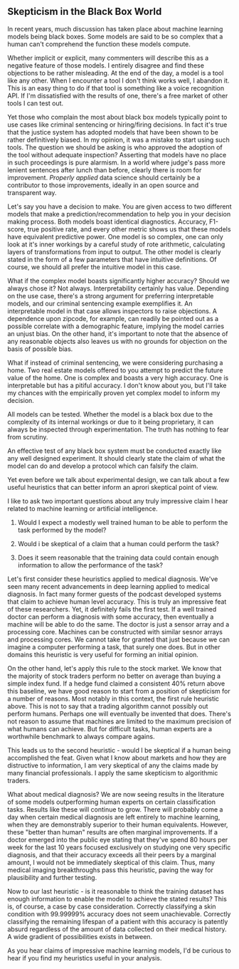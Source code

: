 ## Skepticism in the Black Box World

In recent years, much discussion has taken place about machine learning models being black boxes.  Some models are said to be so complex that a human can't comprehend the function these models compute.

Whether implicit or explicit, many commenters will describe this as a negative feature of those models.  I entirely disagree and find these objections to be rather misleading.  At the end of the day, a model is a tool like any other.  When I encounter a tool I don't think works well, I abandon it.  This is an easy thing to do if that tool is something like a voice recognition API.  If I'm dissatisfied with the results of one, there's a free market of other tools I can test out.

Yet those who complain the most about black box models typically point to use cases like criminal sentencing or hiring/firing decisions.  In fact it's true that the justice system has adopted models that have been shown to be rather definitively biased.  In my opinion, it was a mistake to start using such tools.  The question we should be asking is who approved the adoption of the tool without adequate inspection?  Asserting that models have no place in such proceedings is pure alarmism.  In a world where judge's pass more lenient sentences after lunch than before, clearly there is room for improvement.  *Properly applied* data science should certainly be a contributor to those improvements, ideally in an open source and transparent way.

Let's say you have a decision to make.  You are given access to two different models that make a prediction/recommendation to help you in your decision making process.  Both models boast identical diagnostics.  Accuracy, F1-score, true positive rate, and every other metric shows us that these models have equivalent predictive power.  One model is so complex, one can only look at it's inner workings by a careful study of rote arithmetic, calculating layers of transformations from input to output.  The other model is clearly stated in the form of a few parameters that have intuitive definitions.  Of course, we should all prefer the intuitive model in this case.

What if the complex model boasts significantly higher accuracy?  Should we always chose it?  Not always.  Interpretability certainly has value.  Depending on the use case, there's a strong argument for preferring interpretable models, and our criminal sentencing example exemplifies it.  An interpretable model in that case allows inspectors to raise objections.  A dependence upon zipcode, for example, can readily be pointed out as a possible correlate with a demographic feature, implying the model carries an unjust bias.  On the other hand, it's important to note that the absence of any reasonable objects also leaves us with no grounds for objection on the basis of possible bias.

What if instead of criminal sentencing, we were considering purchasing a home.  Two real estate models offered to you attempt to predict the future value of the home.  One is complex and boasts a very high accuracy.  One is interpretable but has a pitiful accuracy.  I don't know about you, but I'll take my chances with the empirically proven yet complex model to inform my decision.

All models can be tested.  Whether the model is a black box due to the complexity of its internal workings or due to it being proprietary, it can always be inspected through experimentation.  The truth has nothing to fear from scrutiny.

An effective test of any black box system must be conducted exactly like any well designed experiment.  It should clearly state the claim of what the model can do and develop a protocol which can falsify the claim.

Yet even before we talk about experimental design, we can talk about a few useful heuristics that can better inform an aprori skeptical point of view.

I like to ask two important questions about any truly impressive claim I hear related to machine learning or artificial intelligence.

1) Would I expect a modestly well trained human to be able to perform the task performed by the model?

2) Would i be skeptical of a claim that a human could perform the task?

3) Does it seem reasonable that the training data could contain enough information to allow the performance of the task?

Let's first consider these heuristics applied to medical diagnosis.  We've seen many recent advancements in deep learning applied to medical diagnosis.  In fact many former guests of the podcast developed systems that claim to achieve human level accuracy.  This is truly an impressive feat of these researchers.  Yet, it definitely fails the first test.  If a well trained doctor can perform a diagnosis with some accuracy, then eventually a machine will be able to do the same.  The doctor is just a sensor array and a processing core.  Machines can be constructed with similar sesnor arrays and processing cores.  We cannot take for granted that just because we can imagine a computer performing a task, that surely one does.  But in other domains this heuristic is very useful for forming an initial opinion.

On the other hand, let's apply this rule to the stock market.  We know that the majority of stock traders perform no better on average than buying a simple index fund.  If a hedge fund claimed a consistent 40% return above this baseline, we have good reason to start from a position of skepticism for a number of reasons.  Most notably in this context, the first rule heuristic above.  This is not to say that a trading algorithm cannot possibly out perform humans.  Perhaps one will eventually be invented that does.  There's not reason to assume that machines are limited to the maximum precision of what humans can achieve.  But for difficult tasks, human experts are a worthwhile benchmark to always compare agains.

This leads us to the second heuristic - would I be skeptical if a human being accomplished the feat.  Given what I know about markets and how they are distructive to information, I am very skeptical of any the claims made by many financial professionals.  I apply the same skepticism to algorithmic traders.

What about medical diagnosis?  We are now seeing results in the literature of some models outperforming human experts on certain classification tasks.  Results like these will continue to grow.  There will probably come a day when certain medical diagnosis are left entirely to machine learning, when they are demonstrably superior to their human equivalents.  However, these "better than human" results are often marginal improvements.  If a doctor emerged into the public eye stating that they've spend 80 hours per week for the last 10 years focused exclusively on studying one very specific diagnosis, and that their accuracy exceeds all their peers by a marginal amount, I would not be immediately skeptical of this claim.  Thus, many medical imaging breakthroughs pass this heuristic, paving the way for plausibility and further testing.

Now to our last heuristic - is it reasonable to think the training dataset has enough information to enable the model to achieve the stated results?  This is, of course, a case by case consideration.  Correctly classifying a skin condition with 99.99999% accuracy does not seem unachievable.  Correctly classifying the remaining lifespan of a patient with this accuracy is patently absurd regardless of the amount of data collected on their medical history.  A wide gradient of possibilities exists in between.

As you hear claims of impressive machine learning models, I'd be curious to hear if you find my heuristics useful in your analysis.

